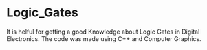 # Logic_Gates
It is helful for getting a good Knowledge about Logic Gates in Digital Electronics.
The code was made using C++ and Computer Graphics.
